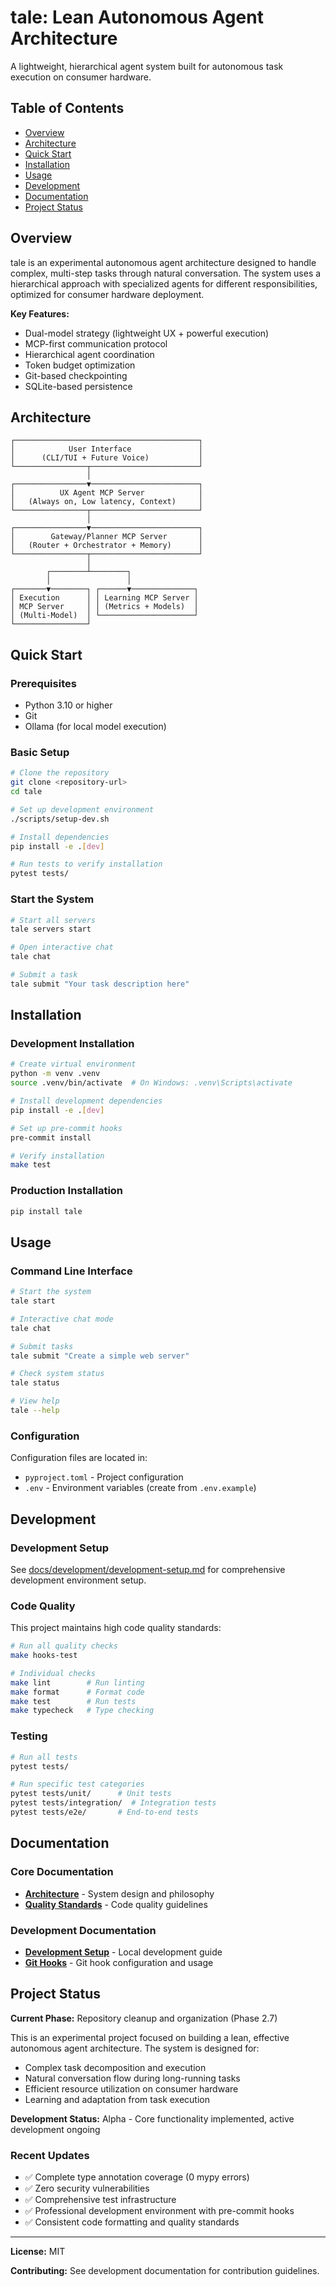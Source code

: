 # tale: Lean Autonomous Agent Architecture

A lightweight, hierarchical agent system built for autonomous task execution on consumer hardware.

## Table of Contents

- [Overview](#overview)
- [Architecture](#architecture)
- [Quick Start](#quick-start)
- [Installation](#installation)
- [Usage](#usage)
- [Development](#development)
- [Documentation](#documentation)
- [Project Status](#project-status)

## Overview

tale is an experimental autonomous agent architecture designed to handle complex, multi-step tasks through natural conversation. The system uses a hierarchical approach with specialized agents for different responsibilities, optimized for consumer hardware deployment.

**Key Features:**
- Dual-model strategy (lightweight UX + powerful execution)
- MCP-first communication protocol
- Hierarchical agent coordination
- Token budget optimization
- Git-based checkpointing
- SQLite-based persistence

## Architecture

```
┌─────────────────────────────────────────┐
│            User Interface               │
│      (CLI/TUI + Future Voice)           │
└────────────────┬────────────────────────┘
                 │
┌────────────────▼────────────────────────┐
│          UX Agent MCP Server            │
│   (Always on, Low latency, Context)     │
└────────────────┬────────────────────────┘
                 │
┌────────────────▼────────────────────────┐
│        Gateway/Planner MCP Server       │
│   (Router + Orchestrator + Memory)      │
└────────────────┬────────────────────────┘
                 │
        ┌────────┴────────┐
        │                 │
┌───────▼────────┐ ┌──────▼──────────────┐
│ Execution      │ │ Learning MCP Server │
│ MCP Server     │ │ (Metrics + Models)  │
│ (Multi-Model)  │ └─────────────────────┘
└────────────────┘
```

## Quick Start

### Prerequisites

- Python 3.10 or higher
- Git
- Ollama (for local model execution)

### Basic Setup

```bash
# Clone the repository
git clone <repository-url>
cd tale

# Set up development environment
./scripts/setup-dev.sh

# Install dependencies
pip install -e .[dev]

# Run tests to verify installation
pytest tests/
```

### Start the System

```bash
# Start all servers
tale servers start

# Open interactive chat
tale chat

# Submit a task
tale submit "Your task description here"
```

## Installation

### Development Installation

```bash
# Create virtual environment
python -m venv .venv
source .venv/bin/activate  # On Windows: .venv\Scripts\activate

# Install development dependencies
pip install -e .[dev]

# Set up pre-commit hooks
pre-commit install

# Verify installation
make test
```

### Production Installation

```bash
pip install tale
```

## Usage

### Command Line Interface

```bash
# Start the system
tale start

# Interactive chat mode
tale chat

# Submit tasks
tale submit "Create a simple web server"

# Check system status
tale status

# View help
tale --help
```

### Configuration

Configuration files are located in:
- `pyproject.toml` - Project configuration
- `.env` - Environment variables (create from `.env.example`)

## Development

### Development Setup

See [docs/development/development-setup.md](docs/development/development-setup.md) for comprehensive development environment setup.

### Code Quality

This project maintains high code quality standards:

```bash
# Run all quality checks
make hooks-test

# Individual checks
make lint        # Run linting
make format      # Format code
make test        # Run tests
make typecheck   # Type checking
```

### Testing

```bash
# Run all tests
pytest tests/

# Run specific test categories
pytest tests/unit/      # Unit tests
pytest tests/integration/  # Integration tests
pytest tests/e2e/       # End-to-end tests
```

## Documentation

### Core Documentation
- **[Architecture](docs/development/architecture.md)** - System design and philosophy
- **[Quality Standards](docs/development/quality-standards.md)** - Code quality guidelines

### Development Documentation
- **[Development Setup](docs/development/development-setup.md)** - Local development guide
- **[Git Hooks](docs/development/git-hooks.md)** - Git hook configuration and usage

## Project Status

**Current Phase:** Repository cleanup and organization (Phase 2.7)

This is an experimental project focused on building a lean, effective autonomous agent architecture. The system is designed for:

- Complex task decomposition and execution
- Natural conversation flow during long-running tasks
- Efficient resource utilization on consumer hardware
- Learning and adaptation from task execution

**Development Status:** Alpha - Core functionality implemented, active development ongoing

### Recent Updates

- ✅ Complete type annotation coverage (0 mypy errors)
- ✅ Zero security vulnerabilities
- ✅ Comprehensive test infrastructure
- ✅ Professional development environment with pre-commit hooks
- ✅ Consistent code formatting and quality standards

---

**License:** MIT

**Contributing:** See development documentation for contribution guidelines.
